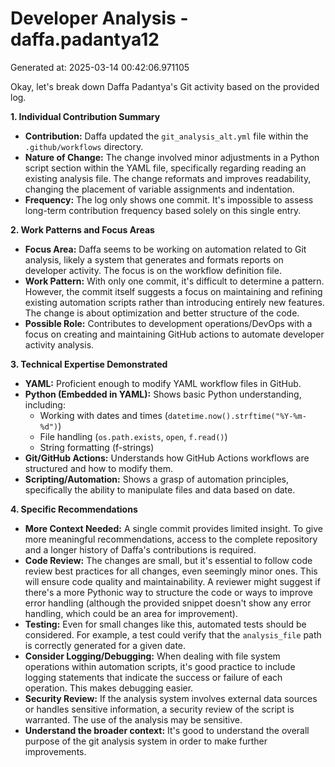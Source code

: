 # Developer Analysis - daffa.padantya12
Generated at: 2025-03-14 00:42:06.971105

Okay, let's break down Daffa Padantya's Git activity based on the provided log.

**1. Individual Contribution Summary**

*   **Contribution:** Daffa updated the `git_analysis_alt.yml` file within the `.github/workflows` directory.
*   **Nature of Change:** The change involved minor adjustments in a Python script section within the YAML file, specifically regarding reading an existing analysis file.  The change reformats and improves readability, changing the placement of variable assignments and indentation.
*   **Frequency:**  The log only shows one commit.  It's impossible to assess long-term contribution frequency based solely on this single entry.

**2. Work Patterns and Focus Areas**

*   **Focus Area:**  Daffa seems to be working on automation related to Git analysis, likely a system that generates and formats reports on developer activity.  The focus is on the workflow definition file.
*   **Work Pattern:**  With only one commit, it's difficult to determine a pattern. However, the commit itself suggests a focus on maintaining and refining existing automation scripts rather than introducing entirely new features.  The change is about optimization and better structure of the code.
*   **Possible Role:** Contributes to development operations/DevOps with a focus on creating and maintaining GitHub actions to automate developer activity analysis.

**3. Technical Expertise Demonstrated**

*   **YAML:** Proficient enough to modify YAML workflow files in GitHub.
*   **Python (Embedded in YAML):** Shows basic Python understanding, including:
    *   Working with dates and times (`datetime.now().strftime("%Y-%m-%d")`)
    *   File handling (`os.path.exists`, `open`, `f.read()`)
    *   String formatting (f-strings)
*   **Git/GitHub Actions:** Understands how GitHub Actions workflows are structured and how to modify them.
*   **Scripting/Automation:** Shows a grasp of automation principles, specifically the ability to manipulate files and data based on date.

**4. Specific Recommendations**

*   **More Context Needed:** A single commit provides limited insight. To give more meaningful recommendations, access to the complete repository and a longer history of Daffa's contributions is required.
*   **Code Review:** The changes are small, but it's essential to follow code review best practices for all changes, even seemingly minor ones. This will ensure code quality and maintainability.  A reviewer might suggest if there's a more Pythonic way to structure the code or ways to improve error handling (although the provided snippet doesn't show any error handling, which could be an area for improvement).
*   **Testing:** Even for small changes like this, automated tests should be considered.  For example, a test could verify that the `analysis_file` path is correctly generated for a given date.
*   **Consider Logging/Debugging:** When dealing with file system operations within automation scripts, it's good practice to include logging statements that indicate the success or failure of each operation. This makes debugging easier.
*   **Security Review:** If the analysis system involves external data sources or handles sensitive information, a security review of the script is warranted. The use of the analysis may be sensitive.
*    **Understand the broader context:** It's good to understand the overall purpose of the git analysis system in order to make further improvements.
